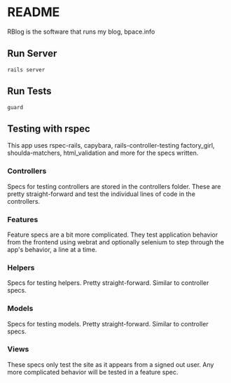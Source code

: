 # README

RBlog is the software that runs my blog, bpace.info

## Run Server

    rails server

## Run Tests

    guard

## Testing with rspec

This app uses rspec-rails, capybara, rails-controller-testing
factory_girl, shoulda-matchers, html_validation and more for the
specs written.

### Controllers

Specs for testing controllers are stored in the controllers folder.
These are pretty straight-forward and test the individual lines of code
in the controllers.

### Features

Feature specs are a bit more complicated. They test application behavior
from the frontend using webrat and optionally selenium to step through the
app's behavior, a line at a time.

### Helpers

Specs for testing helpers. Pretty straight-forward. Similar to controller specs.

### Models

Specs for testing models. Pretty straight-forward. Similar to controller specs.

### Views

These specs only test the site as it appears from a signed out user. Any more
complicated behavior will be tested in a feature spec.
